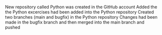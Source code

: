 New repository called Python was created in the GitHub account
Added the the Python excercises had been added into the Python repository 
Created two branches (main and bugfix) in the Python repository 
Changes had been made in the bugfix branch and then merged into the main branch and pushed 